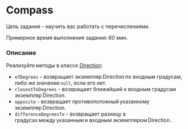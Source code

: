 # Compass

Цель задания - научить вас работать с перечислениями. 

Примерное время выполнения задания: _60 мин_.

### Описание 
Реализуйте методы в классе [Direction](src/main/java/com/epam/rd/autotasks/Direction.java):
- `ofDegrees` - возвращает экземпляр Direction по входным градусам, либо же значение `null`, если его нет. 
- `closestToDegrees` - возвращает ближайший к входным градусам экземпляр Direction.
- `opposite` - возвращает противоположный указанному экземпляр Direction.
- `differenceDegreesTo` - возвращает разницу в градусах между указанным и входным экземпляром Direction.
